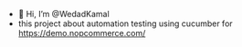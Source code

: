 - 👋 Hi, I’m @WedadKamal
- this project about automation testing using cucumber for https://demo.nopcommerce.com/
